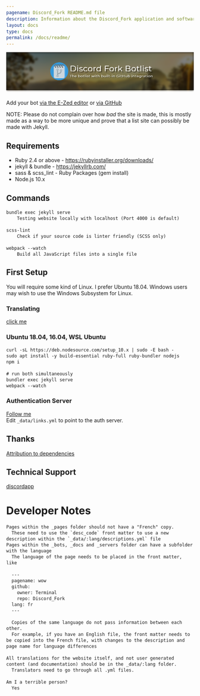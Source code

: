 ```yaml
---
pagename: Discord_Fork README.md file
description: Information about the Discord_Fork application and software
layout: docs
type: docs
permalink: /docs/readme/
---
```


![Discord Fork Botlist, The botlist with built in GitHub integration](/assets/images/readme-header.png)

Add your bot [via the E-Zed editor](https://discordbots.co.uk/edit) or [via GitHub](https://discordbots.co.uk/docs/adding-a-bot/)

NOTE: Please do not complain over how *bad* the site is made, this is mostly made as a
way to be more unique and prove that a list site can possibly be made with Jekyll.

## Requirements
- Ruby 2.4 or above - https://rubyinstaller.org/downloads/
- jekyll & bundle - https://jekyllrb.com/
- sass & scss_lint - Ruby Packages (gem install)
- Node.js 10.x

## Commands
```
bundle exec jekyll serve
    Testing website locally with localhost (Port 4000 is default)

scss-lint
    Check if your source code is linter friendly (SCSS only)

webpack --watch
    Build all JavaScript files into a single file
```

## First Setup
You will require some kind of Linux. I prefer Ubuntu 18.04.
Windows users may wish to use the Windows Subsystem for Linux.

### Translating
[click me](https://discordbots.co.uk/docs/locale)

### Ubuntu 18.04, 16.04, WSL Ubuntu
```
curl -sL https://deb.nodesource.com/setup_10.x | sudo -E bash -
sudo apt install -y build-essential ruby-full ruby-bundler nodejs
npm i

# run both simultaneously
bundler exec jekyll serve
webpack --watch
```

### Authentication Server
[Follow me](https://github.com/prose/gatekeeper#setup-your-gatekeeper)  
Edit `_data/links.yml` to point to the auth server.

## Thanks
[Attribution to dependencies](https://discordbots.co.uk/docs/attribution)

## Technical Support
[discordapp](https://discord.gg/8uC6aKZ)

# Developer Notes
```
Pages within the _pages folder should not have a "French" copy.
  These need to use the `desc_code` front matter to use a new description within the `_data/:lang/descriptions.yml` file
Pages within the _bots, _docs and _servers folder can have a subfolder with the language
  The language of the page needs to be placed in the front matter, like

  ---
  pagename: wow
  github:
    owner: Terminal
    repo: Discord_Fork
  lang: fr
  ---

  Copies of the same language do not pass information between each other.
  For example, if you have an English file, the front matter needs to be copied into the French file, with changes to the description and page name for language differences

All translations for the website itself, and not user generated content (and documentation) should be in the _data/:lang folder.
  Translators need to go through all .yml files.

Am I a terrible person?
  Yes
```
